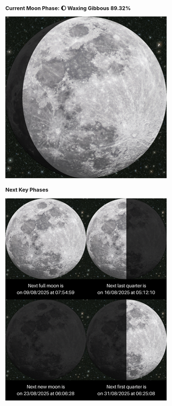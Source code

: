 ### Current Moon Phase: 🌔 Waxing Gibbous 89.32%
![Moon Phase](moonphase.png)
### Next Key Phases
![Gallery](gallery.png)
